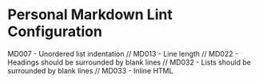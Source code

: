 # Personal Markdown Lint Configuration

MD007 - Unordered list indentation
  // MD013 - Line length
  // MD022 - Headings should be surrounded by blank lines
  // MD032 - Lists should be surrounded by blank lines
  // MD033 - Inline HTML
